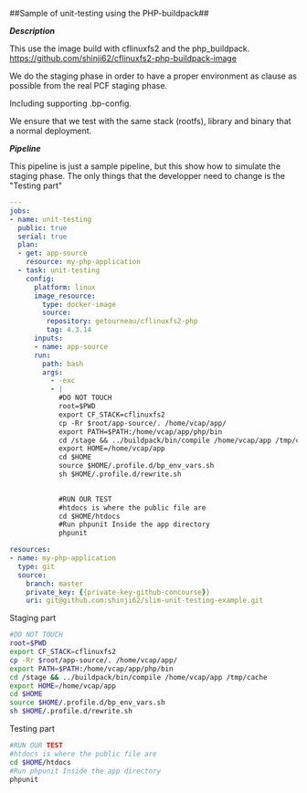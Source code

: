 ##Sample of unit-testing using the PHP-buildpack##

***Description***

This use the image build with cflinuxfs2 and the php_buildpack. https://github.com/shinji62/cflinuxfs2-php-buildpack-image

We do the staging phase in order to have a proper environment as 
clause as possible from the real PCF staging phase.

Including supporting .bp-config.

 We ensure that we test with the same stack (rootfs), library and binary that a normal deployment.



 ***Pipeline***

 This pipeline is just a sample pipeline, but this show how to simulate the staging phase.
 The only things that the developper need to change is the "Testing part"
```yaml
---
jobs:
- name: unit-testing
  public: true
  serial: true
  plan:
  - get: app-source
    resource: my-php-application
  - task: unit-testing
    config:
      platform: linux
      image_resource:
        type: docker-image
        source:
         repository: getourneau/cflinuxfs2-php
         tag: 4.3.14
      inputs:
      - name: app-source
      run:
        path: bash
        args:
          - -exc
          - |
            #DO NOT TOUCH
            root=$PWD
            export CF_STACK=cflinuxfs2
            cp -Rr $root/app-source/. /home/vcap/app/
            export PATH=$PATH:/home/vcap/app/php/bin
            cd /stage && ../buildpack/bin/compile /home/vcap/app /tmp/cache
            export HOME=/home/vcap/app
            cd $HOME
            source $HOME/.profile.d/bp_env_vars.sh  
            sh $HOME/.profile.d/rewrite.sh
            

            #RUN OUR TEST
            #htdocs is where the public file are
            cd $HOME/htdocs
            #Run phpunit Inside the app directory
            phpunit

resources:
- name: my-php-application
  type: git
  source:
    branch: master
    private_key: {{private-key-github-concourse}}
    uri: git@github.com:shinji62/slim-unit-testing-example.git


```

 Staging part
 
 ```bash
 #DO NOT TOUCH
 root=$PWD
 export CF_STACK=cflinuxfs2
 cp -Rr $root/app-source/. /home/vcap/app/
 export PATH=$PATH:/home/vcap/app/php/bin
 cd /stage && ../buildpack/bin/compile /home/vcap/app /tmp/cache
 export HOME=/home/vcap/app
 cd $HOME
 source $HOME/.profile.d/bp_env_vars.sh  
 sh $HOME/.profile.d/rewrite.sh
 ```

Testing part

 ```bash
 #RUN OUR TEST
 #htdocs is where the public file are
 cd $HOME/htdocs
 #Run phpunit Inside the app directory
 phpunit
 ```





